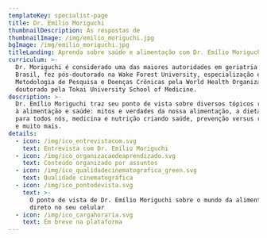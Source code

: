 ```yaml
---
templateKey: specialist-page
title: Dr. Emílio Moriguchi
thumbnailDescription: As respostas de
thumbnailImage: /img/emilio_moriguchi.jpg
bgImage: /img/emilio_moriguchi.jpg
titleLanding: Aprenda sobre saúde e alimentação com Dr. Emílio Moriguchi
curriculum: >-
  Dr. Moriguchi é considerado uma das maiores autoridades em geriatria no
  Brasil, fez pós-doutorado na Wake Forest University, especialização em
  Metodologia de Pesquisa e Doenças Crônicas pela World Health Organization, e
  doutorado pela Tokai University School of Medicine.
description: >-
  Dr. Emílio Moriguchi traz seu ponto de vista sobre diversos tópicos referentes
  à alimentação e saúde: mitos e verdades da nossa alimentação, a dieta ideal
  para todos nós, medicina e nutrição criando saúde, prevenção versus remediação
  e muito mais.
details:
  - icon: /img/ico_entrevistacom.svg
    text: Entrevista com Dr. Emílio Moriguchi
  - icon: /img/ico_organizacaodeaprendizado.svg
    text: Conteúdo organizado por assuntos
  - icon: /img/ico_qualidadecinematografica_green.svg
    text: Qualidade cinematográfica
  - icon: /img/ico_pontodevista.svg
    text: >-
      O ponto de vista de Dr. Emílio Moriguchi sobre o mundo da alimentação
      direto no seu celular
  - icon: /img/ico_cargahoraria.svg
    text: Em breve na plataforma
---
```


